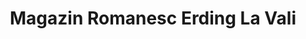 ---
title: "Magazin Romanesc Erding La Vali"
url: /erding/magazin-romanesc-erding-la-vali/
shop: Supermarkt
---